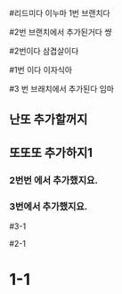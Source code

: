 #리드미다 이누마 1번 브랜치다

#2번 브랜치에서 추가된거다 썅

#2번이다 삼겹살이다

#1번 이다 이자식아

#3 번 브래치에서 추가된다 임마

## 난또 추가할꺼지

## 또또또 추가하지1

### 2번번 에서 추가했지요.

### 3번에서 추가했지요.

#3-1

#2-1

# 1-1